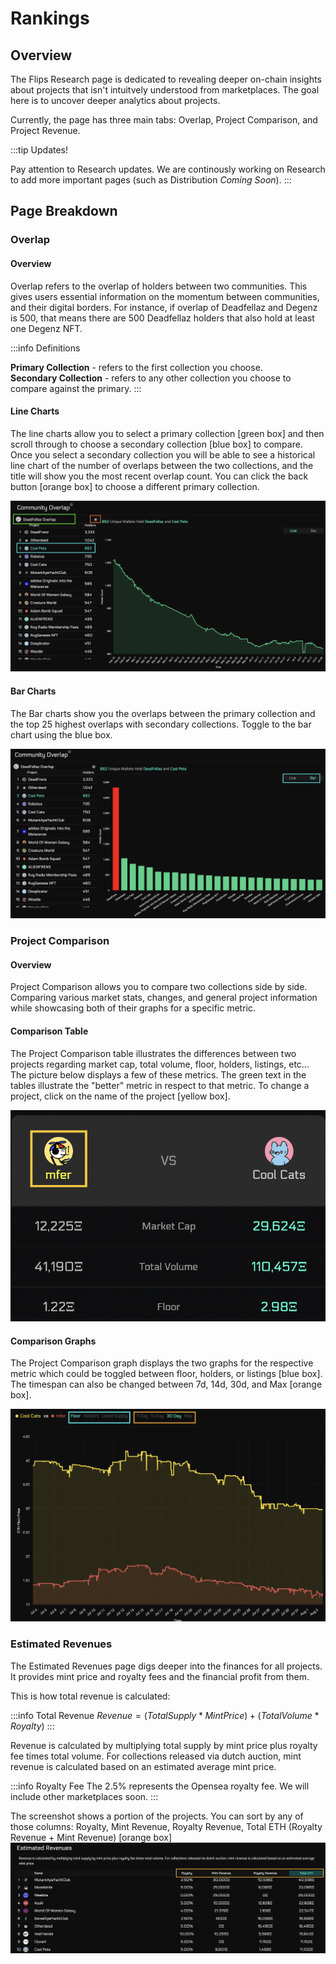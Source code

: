 
# Rankings

## Overview

The Flips Research page is dedicated to revealing deeper on-chain insights about projects
that isn't intuitvely understood from marketplaces. The goal here is to uncover deeper analytics
about projects.

Currently, the page has three main tabs: Overlap, Project Comparison, and Project Revenue.

:::tip Updates!

Pay attention to Research updates. We are continously working on 
Research to add more important pages (such as Distribution *Coming Soon*).
:::

## Page Breakdown

### Overlap

#### Overview
Overlap refers to the overlap of holders between two communities. This gives users
essential information on the momentum between communities, and their digital borders.
For instance, if overlap of Deadfellaz and Degenz is 500, that means there are 500 Deadfellaz holders
that also hold at least one Degenz NFT. 

:::info Definitions

**Primary Collection** - refers to the first collection you choose.  
**Secondary Collection** - refers to any other collection you choose to compare against the primary.
:::

#### Line Charts

The line charts allow you to select a primary collection [green box] and then scroll through to choose
a secondary collection [blue box] to compare. Once you select a secondary collection
you will be able to see a historical line chart of the number of overlaps between the two 
collections, and the title will show you the most recent overlap count.
You can click the back button [orange box] to choose a different primary collection.

![OverlapLineChart](../../static/img/OverlapLineChart.png)

#### Bar Charts

The Bar charts show you the overlaps between the primary collection and the top 25 highest 
overlaps with secondary collections. Toggle to the bar chart using the blue box.

![OverlapBarChart](../../static/img/OverlapBarChart.png)

### Project Comparison

#### Overview
Project Comparison allows you to compare two collections side by side. Comparing 
various market stats, changes, and general project information while showcasing both 
of their graphs for a specific metric. 

#### Comparison Table
The Project Comparison table illustrates the differences between two projects regarding
market cap, total volume, floor, holders, listings, etc... The picture below displays
a few of these metrics. The green text in the tables illustrate the "better" metric 
in respect to that metric. To change a project, click on the name of the project [yellow box]. 

![ProjectComparisonTable](../../static/img/ProjectComparisonTable.png)

#### Comparison Graphs
The Project Comparison graph displays the two graphs for the respective metric which could be 
toggled between floor, holders, or listings [blue box]. The timespan can also be changed between
7d, 14d, 30d, and Max [orange box].

![ProjectComparisonGraph](../../static/img/ProjectComparisonGraph.png)


### Estimated Revenues

The Estimated Revenues page digs deeper into the finances for all projects. It provides 
mint price and royalty fees and the financial profit from them. 

This is how total revenue is calculated:  

:::info Total Revenue
$Revenue=(TotalSupply*MintPrice)+(TotalVolume * Royalty)$
:::

Revenue is calculated by multiplying total supply by mint price plus royalty 
fee times total volume. For collections released via dutch auction, mint revenue is 
calculated based on an estimated average mint price.

:::info Royalty Fee
The 2.5% represents the Opensea royalty fee. We will include other marketplaces soon.
:::

The screenshot shows a portion of the projects. You can sort by any of those columns: Royalty,
Mint Revenue, Royalty Revenue, Total ETH (Royalty Revenue + Mint Revenue) [orange box]
![EstimatedRevenues](../../static/img/EstimatedRevenues.png)

